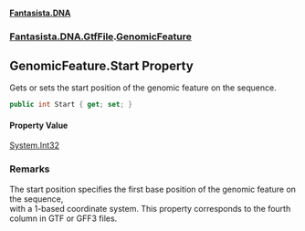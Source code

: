 #### [Fantasista.DNA](index.md 'index')
### [Fantasista.DNA.GtfFile](Fantasista.DNA.GtfFile.md 'Fantasista.DNA.GtfFile').[GenomicFeature](Fantasista.DNA.GtfFile.GenomicFeature.md 'Fantasista.DNA.GtfFile.GenomicFeature')

## GenomicFeature.Start Property

Gets or sets the start position of the genomic feature on the sequence.

```csharp
public int Start { get; set; }
```

#### Property Value
[System.Int32](https://docs.microsoft.com/en-us/dotnet/api/System.Int32 'System.Int32')

### Remarks
The start position specifies the first base position of the genomic feature on the sequence,  
with a 1-based coordinate system. This property corresponds to the fourth column in GTF or GFF3 files.